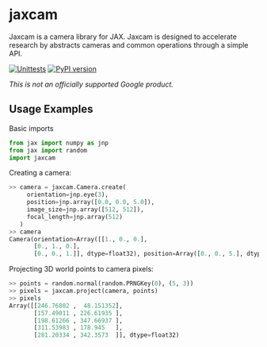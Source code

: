 # jaxcam

Jaxcam is a camera library for JAX. Jaxcam is designed to accelerate research by
abstracts cameras and common operations through a simple API.


[![Unittests](https://github.com/jax-ml/jaxcam/actions/workflows/pytest_and_autopublish.yml/badge.svg)](https://github.com/jax-ml/jaxcam/actions/workflows/pytest_and_autopublish.yml)
[![PyPI version](https://badge.fury.io/py/jaxcam.svg)](https://badge.fury.io/py/jaxcam)

*This is not an officially supported Google product.*


## Usage Examples

Basic imports

```python
from jax import numpy as jnp
from jax import random
import jaxcam
```

Creating a camera:

```python
>> camera = jaxcam.Camera.create(
     orientation=jnp.eye(3),
     position=jnp.array([0.0, 0.0, 5.0]),
     image_size=jnp.array([512, 512]),
     focal_length=jnp.array(512)
   )
>> camera
Camera(orientation=Array([[1., 0., 0.],
       [0., 1., 0.],
       [0., 0., 1.]], dtype=float32), position=Array([0., 0., 5.], dtype=float32), focal_length=Array(512., dtype=float32), principal_point=Array([256., 256.], dtype=float32), image_size=Array([512., 512.], dtype=float32), skew=Array(0., dtype=float32), pixel_aspect_ratio=Array(1., dtype=float32), radial_distortion=None, tangential_distortion=None, projection_type=<ProjectionType.PERSPECTIVE: 'perspective'>, use_inverted_distortion=False)
```

Projecting 3D world points to camera pixels:

```python
>> points = random.normal(random.PRNGKey(0), (5, 3))
>> pixels = jaxcam.project(camera, points)
>> pixels
Array([[246.76802 ,  48.151352],
       [157.49011 , 226.61935 ],
       [198.61266 , 347.66937 ],
       [311.53983 , 178.945   ],
       [281.20334 , 342.3573  ]], dtype=float32)

```
